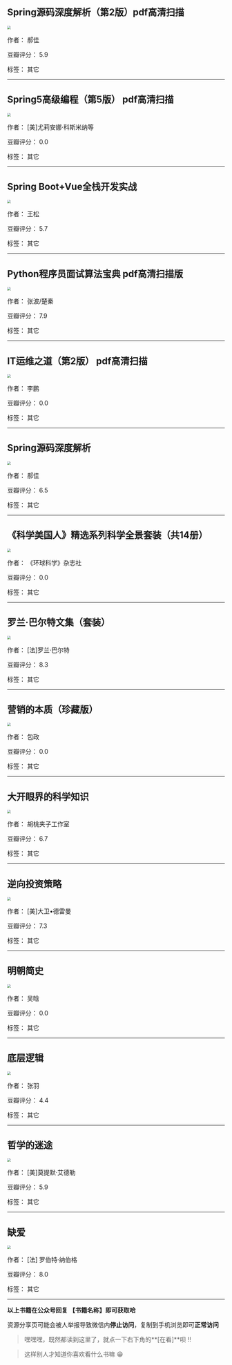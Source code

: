 ## Spring源码深度解析（第2版）pdf高清扫描

<img src="https://www.aibooks.cc/wp-content/uploads/2020/02/2020022008093776.jpg" style="zoom:50%;" />

作者： 郝佳

豆瓣评分：  5.9

标签： 其它


---

## Spring5高级编程（第5版） pdf高清扫描

<img src="https://www.aibooks.cc/wp-content/uploads/2020/02/2020022008050729.jpg" style="zoom:50%;" />

作者： [美]尤莉安娜·科斯米纳等

豆瓣评分：  0.0

标签： 其它


---

## Spring Boot+Vue全栈开发实战

<img src="https://www.aibooks.cc/wp-content/uploads/2020/02/2020022005430861.jpg" style="zoom:50%;" />

作者： 王松

豆瓣评分：  5.7

标签： 其它


---

## Python程序员面试算法宝典 pdf高清扫描版

<img src="https://www.aibooks.cc/wp-content/uploads/2020/02/2020022005234285.jpg" style="zoom:50%;" />

作者： 张波/楚秦

豆瓣评分：  7.9

标签： 其它


---

## IT运维之道（第2版） pdf高清扫描

<img src="https://www.aibooks.cc/wp-content/uploads/2020/02/2020022005175947.jpg" style="zoom:50%;" />

作者： 李鹏 

豆瓣评分：  0.0

标签： 其它


---

## Spring源码深度解析

<img src="https://www.aibooks.cc/wp-content/uploads/2020/02/2020022005052516.jpg" style="zoom:50%;" />

作者： 郝佳

豆瓣评分：  6.5

标签： 其它


---

## 《科学美国人》精选系列科学全景套装（共14册）

<img src="https://www.aibooks.cc/wp-content/uploads/2020/02/202002191115509.jpg" style="zoom:50%;" />

作者： 《环球科学》杂志社

豆瓣评分：  0.0

标签： 其它


---

## 罗兰·巴尔特文集（套装）

<img src="https://www.aibooks.cc/wp-content/uploads/2020/02/2020021910350038.jpg" style="zoom:50%;" />

作者： [法]罗兰·巴尔特

豆瓣评分：  8.3

标签： 其它


---

## 营销的本质（珍藏版）

<img src="https://www.aibooks.cc/wp-content/uploads/2020/02/2020021910314080.jpg" style="zoom:50%;" />

作者： 包政

豆瓣评分：  0.0

标签： 其它


---

## 大开眼界的科学知识

<img src="https://www.aibooks.cc/wp-content/uploads/2020/02/2020021910264298.jpg" style="zoom:50%;" />

作者： 胡桃夹子工作室

豆瓣评分：  6.7

标签： 其它


---

## 逆向投资策略

<img src="https://www.aibooks.cc/wp-content/uploads/2020/02/2020021910205170.jpg" style="zoom:50%;" />

作者： [美]大卫•德雷曼 

豆瓣评分：  7.3

标签： 其它


---

## 明朝简史

<img src="https://www.aibooks.cc/wp-content/uploads/2020/02/2020021910160796.jpg" style="zoom:50%;" />

作者： 吴晗 

豆瓣评分：  0.0

标签： 其它


---

## 底层逻辑

<img src="https://www.aibooks.cc/wp-content/uploads/2020/02/2020021910122932.jpg" style="zoom:50%;" />

作者： 张羽

豆瓣评分：  4.4

标签： 其它


---

## 哲学的迷途

<img src="https://www.aibooks.cc/wp-content/uploads/2020/02/2020021910084143.jpg" style="zoom:50%;" />

作者： [美]莫提默‧艾德勒

豆瓣评分：  5.9

标签： 其它


---

## 缺爱

<img src="https://www.aibooks.cc/wp-content/uploads/2020/02/2020021910042662.jpg" style="zoom:50%;" />

作者： [法] 罗伯特·纳伯格

豆瓣评分：  8.0

标签： 其它


---


**以上书籍在公众号回复 【书籍名称】即可获取哈** 


资源分享页可能会被人举报导致微信内**停止访问**，复制到手机浏览即可**正常访问**


> 嘿嘿嘿，既然都读到这里了，就点一下右下角的**[在看]**呗 !!

> 

> 这样别人才知道你喜欢看什么书嘛 😁

